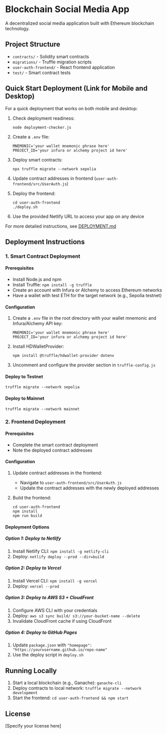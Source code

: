 # Blockchain Social Media App

A decentralized social media application built with Ethereum blockchain technology.

## Project Structure

- `contracts/` - Solidity smart contracts
- `migrations/` - Truffle migration scripts
- `user-auth-frontend/` - React frontend application
- `test/` - Smart contract tests

## Quick Start Deployment (Link for Mobile and Desktop)

For a quick deployment that works on both mobile and desktop:

1. Check deployment readiness:
   ```
   node deployment-checker.js
   ```

2. Create a `.env` file:
   ```
   MNEMONIC='your wallet mnemonic phrase here'
   PROJECT_ID='your infura or alchemy project id here'
   ```

3. Deploy smart contracts:
   ```
   npx truffle migrate --network sepolia
   ```

4. Update contract addresses in frontend (`user-auth-frontend/src/UserAuth.js`)

5. Deploy the frontend:
   ```
   cd user-auth-frontend
   ./deploy.sh
   ```

6. Use the provided Netlify URL to access your app on any device

For more detailed instructions, see [DEPLOYMENT.md](DEPLOYMENT.md)

## Deployment Instructions

### 1. Smart Contract Deployment

#### Prerequisites
- Install Node.js and npm
- Install Truffle: `npm install -g truffle`
- Create an account with Infura or Alchemy to access Ethereum networks
- Have a wallet with test ETH for the target network (e.g., Sepolia testnet)

#### Configuration
1. Create a `.env` file in the root directory with your wallet mnemonic and Infura/Alchemy API key:
   ```
   MNEMONIC='your wallet mnemonic phrase here'
   PROJECT_ID='your infura or alchemy project id here'
   ```

2. Install HDWalletProvider:
   ```
   npm install @truffle/hdwallet-provider dotenv
   ```

3. Uncomment and configure the provider section in `truffle-config.js`

#### Deploy to Testnet
```
truffle migrate --network sepolia
```

#### Deploy to Mainnet
```
truffle migrate --network mainnet
```

### 2. Frontend Deployment

#### Prerequisites
- Complete the smart contract deployment
- Note the deployed contract addresses

#### Configuration
1. Update contract addresses in the frontend:
   - Navigate to `user-auth-frontend/src/UserAuth.js`
   - Update the contract addresses with the newly deployed addresses

2. Build the frontend:
   ```
   cd user-auth-frontend
   npm install
   npm run build
   ```

#### Deployment Options

##### Option 1: Deploy to Netlify
1. Install Netlify CLI: `npm install -g netlify-cli`
2. Deploy: `netlify deploy --prod --dir=build`

##### Option 2: Deploy to Vercel
1. Install Vercel CLI: `npm install -g vercel`
2. Deploy: `vercel --prod`

##### Option 3: Deploy to AWS S3 + CloudFront
1. Configure AWS CLI with your credentials
2. Deploy: `aws s3 sync build/ s3://your-bucket-name --delete`
3. Invalidate CloudFront cache if using CloudFront

##### Option 4: Deploy to GitHub Pages
1. Update `package.json` with `"homepage": "https://yourusername.github.io/repo-name"`
2. Use the deploy script in `deploy.sh`

## Running Locally

1. Start a local blockchain (e.g., Ganache): `ganache-cli`
2. Deploy contracts to local network: `truffle migrate --network development`
3. Start the frontend: `cd user-auth-frontend && npm start`

## License

[Specify your license here] 